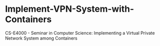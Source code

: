 # Implement-VPN-System-with-Containers
CS-E4000 - Seminar in Computer Science: Implementing a Virtual Private Network System among Containers
